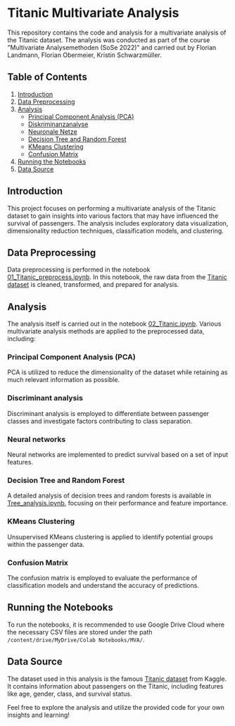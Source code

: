 # Titanic Multivariate Analysis

This repository contains the code and analysis for a multivariate analysis of the Titanic dataset. 
The analysis was conducted as part of the course "Multivariate Analysemethoden (SoSe 2022)" and carried out by Florian Landmann, Florian Obermeier, Kristin Schwarzmüller.

## Table of Contents

1. [Introduction](#introduction)
2. [Data Preprocessing](#data-preprocessing)
3. [Analysis](#analysis)
    - [Principal Component Analysis (PCA)](#principal-component-analysis-pca)
    - [Diskriminanzanalyse](#diskriminanzanalyse)
    - [Neuronale Netze](#neuronale-netze)
    - [Decision Tree and Random Forest](#decision-tree-and-random-forest)
    - [KMeans Clustering](#kmeans-clustering)
    - [Confusion Matrix](#confusion-matrix)
4. [Running the Notebooks](#running-the-notebooks)
5. [Data Source](#data-source)

## Introduction

This project focuses on performing a multivariate analysis of the Titanic dataset to gain insights into various factors that may have influenced the survival of passengers. The analysis includes exploratory data visualization, dimensionality reduction techniques, classification models, and clustering.

## Data Preprocessing

Data preprocessing is performed in the notebook [01_Titanic_preprocess.ipynb](01_Titanic_preprocess.ipynb). In this notebook, the raw data from the [Titanic dataset](https://www.kaggle.com/competitions/titanic/data) is cleaned, transformed, and prepared for analysis.

## Analysis

The analysis itself is carried out in the notebook [02_Titanic.ipynb](02_Titanic.ipynb). Various multivariate analysis methods are applied to the preprocessed data, including:

### Principal Component Analysis (PCA)

PCA is utilized to reduce the dimensionality of the dataset while retaining as much relevant information as possible.

### Discriminant analysis

Discriminant analysis is employed to differentiate between passenger classes and investigate factors contributing to class separation.

### Neural networks

Neural networks are implemented to predict survival based on a set of input features.

### Decision Tree and Random Forest

A detailed analysis of decision trees and random forests is available in [Tree_analysis.ipynb](Tree_analysis.ipynb), focusing on their performance and feature importance.

### KMeans Clustering

Unsupervised KMeans clustering is applied to identify potential groups within the passenger data.

### Confusion Matrix

The confusion matrix is employed to evaluate the performance of classification models and understand the accuracy of predictions.

## Running the Notebooks

To run the notebooks, it is recommended to use Google Drive Cloud where the necessary CSV files are stored under the path `/content/drive/MyDrive/Colab Notebooks/MVA/`.

## Data Source

The dataset used in this analysis is the famous [Titanic dataset](https://www.kaggle.com/competitions/titanic/data) from Kaggle. It contains information about passengers on the Titanic, including features like age, gender, class, and survival status.

Feel free to explore the analysis and utilize the provided code for your own insights and learning!
